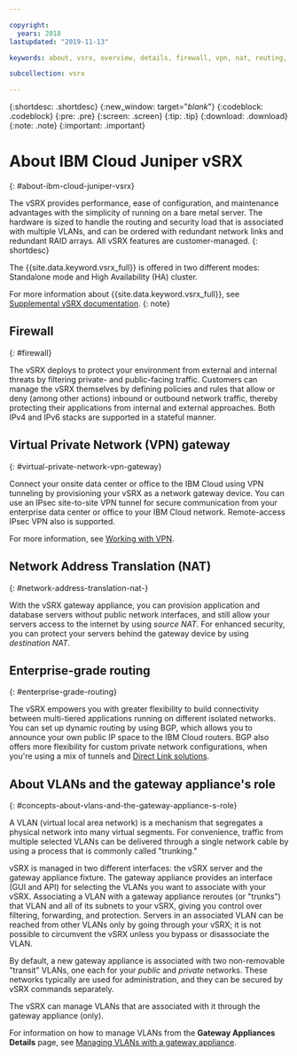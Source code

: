 ```yaml
---

copyright:
  years: 2018
lastupdated: "2019-11-13"

keywords: about, vsrx, overview, details, firewall, vpn, nat, routing, vlan

subcollection: vsrx

---
```


{:shortdesc: .shortdesc}
{:new_window: target="_blank_"}
{:codeblock: .codeblock}
{:pre: .pre}
{:screen: .screen}
{:tip: .tip}
{:download: .download}
{:note: .note}
{:important: .important}

# About IBM Cloud Juniper vSRX
{: #about-ibm-cloud-juniper-vsrx}

The vSRX provides performance, ease of configuration, and maintenance advantages with the simplicity of running on a bare metal server. The hardware is sized to handle the routing and security load that is associated with multiple VLANs, and can be ordered with redundant network links and redundant RAID arrays. All vSRX features are customer-managed.
{: shortdesc}

The {{site.data.keyword.vsrx_full}} is offered in two different modes: Standalone mode and High Availability (HA) cluster.

For more information about {{site.data.keyword.vsrx_full}}, see [Supplemental vSRX documentation](/docs/vsrx?topic=vsrx-supplemental-ibm-cloud-juniper-vsrx-documentation).
{: note}

## Firewall
{: #firewall}

The vSRX deploys to protect your environment from external and internal threats by filtering private- and public-facing traffic. Customers can manage the vSRX themselves by defining policies and rules that allow or deny (among other actions) inbound or outbound network traffic, thereby protecting their applications from internal and external approaches. Both IPv4 and IPv6 stacks are supported in a stateful manner.

## Virtual Private Network (VPN) gateway
{: #virtual-private-network-vpn-gateway}

Connect your onsite data center or office to the IBM Cloud using VPN tunneling by provisioning your vSRX as a network gateway device. You can use an IPsec site-to-site VPN tunnel for secure communication from your enterprise data center or office to your IBM Cloud network. Remote-access IPsec VPN also is supported.

For more information, see [Working with VPN](/docs/vsrx?topic=vsrx-working-with-vpn#working-with-vpn).

## Network Address Translation (NAT)
{: #network-address-translation-nat-}

With the vSRX gateway appliance, you can provision application and database servers without public network interfaces, and still allow your servers access to the internet by using _source NAT_. For enhanced security, you can protect your servers behind the gateway device by using _destination NAT_.

## Enterprise-grade routing
{: #enterprise-grade-routing}

The vSRX empowers you with greater flexibility to build connectivity between multi-tiered applications running on different isolated networks. You can set up dynamic routing by using BGP, which allows you to announce your own public IP space to the IBM Cloud routers. BGP also offers more flexibility for custom private network configurations, when you're using a mix of tunnels and [Direct Link solutions](/docs/direct-link?topic=direct-link-overview-of-direct-link-offerings#overview-of-direct-link-offerings).

## About VLANs and the gateway appliance's role
{: #concepts-about-vlans-and-the-gateway-appliance-s-role}

A VLAN (virtual local area network) is a mechanism that segregates a physical network into many virtual segments. For convenience, traffic from multiple selected VLANs can be delivered through a single network cable by using a process that is commonly called "trunking."

vSRX is managed in two different interfaces: the vSRX server and the gateway appliance fixture. The gateway appliance provides an interface (GUI and API) for selecting the VLANs you want to associate with your vSRX. Associating a VLAN with a gateway appliance reroutes (or "trunks") that VLAN and all of its subnets to your vSRX, giving you control over filtering, forwarding, and protection. Servers in an associated VLAN can be reached from other VLANs only by going through your vSRX; it is not possible to circumvent the vSRX unless you bypass or disassociate the VLAN.

By default, a new gateway appliance is associated with two non-removable "transit" VLANs, one each for your _public_ and _private_ networks. These networks typically are used for administration, and they can be secured by vSRX commands separately.

The vSRX can manage VLANs that are associated with it through the gateway appliance (only).

For information on how to manage VLANs from the **Gateway Appliances Details** page, see [Managing VLANs with a gateway appliance](/docs/vsrx?topic=gateway-appliance-managing-vlans-and-gateway-appliances).
